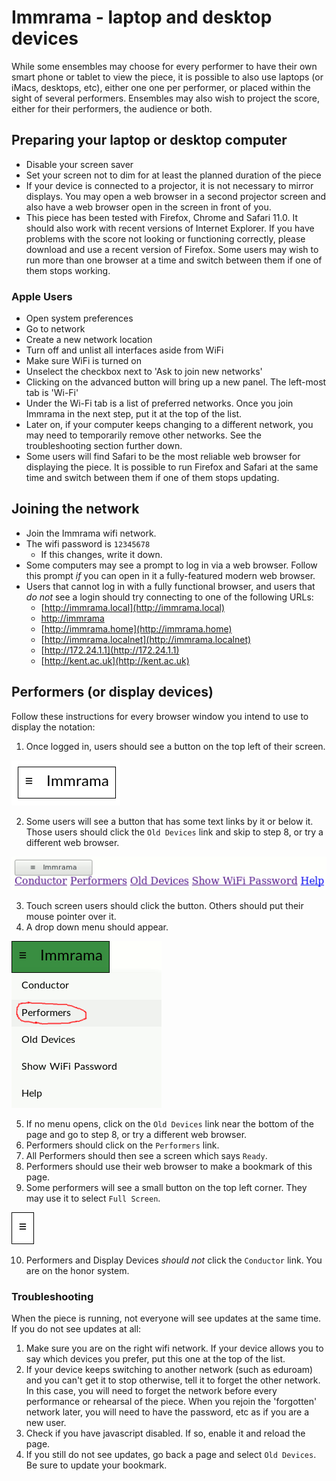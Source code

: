 # Immrama - laptop and desktop devices

While some ensembles may choose for every performer to have their own
smart phone or tablet to view the piece, it is possible to also use
laptops (or iMacs, desktops, etc), either one one per performer, or placed within the sight of several
performers. Ensembles may also wish to project the score, either for their
performers, the audience or both.

## Preparing your laptop or desktop computer

* Disable your screen saver
* Set your screen not to dim for at least the planned duration of the piece
* If your device is connected to a projector, it is not necessary to mirror displays. You may open a web browser in a second projector screen and also have a web browser open in the screen in front of you.
* This piece has been tested with Firefox, Chrome and Safari 11.0. It should also work with recent versions of Internet Explorer. If you have problems with the score not looking or functioning correctly, please download and use a recent version of Firefox. Some users may wish to run more than one browser at a time and switch between them if one of them stops working.

### Apple Users

* Open system preferences
* Go to network
* Create a new network location
* Turn off and unlist all interfaces aside from WiFi
* Make sure WiFi is turned on
* Unselect the checkbox next to 'Ask to join new networks'
* Clicking on the advanced button will bring up a new panel. The left-most tab is 'Wi-Fi'
* Under the Wi-Fi tab is a list of preferred networks. Once you join Immrama in the next step, put it at the top of the list.
 * Later on, if your computer keeps changing to a different network, you may need to temporarily remove other networks. See the troubleshooting section further down.
 * Some users will find Safari to be the most reliable web browser for displaying the piece. It is possible to run Firefox and Safari at the same time and switch between them if one of them stops updating.

## Joining the network

* Join the Immrama wifi network.
* The wifi password is `12345678`
    *   If this changes, write it down.
* Some computers may see a prompt to log in via a web browser. Follow this prompt _if_ you can open in it a fully-featured modern web browser.
* Users that cannot log in with a fully functional browser, and users that _do not_ see a login should try connecting to one of the following URLs:
    *   [http://immrama.local](http://immrama.local)
    *   [http://immrama](http://immrama)
    *   [http://immrama.home](http://immrama.home)
    *   [http://immrama.localnet](http://immrama.localnet)
    *   [http://172.24.1.1](http://172.24.1.1)
    *   [http://kent.ac.uk](http://kent.ac.uk)

## Performers (or display devices)

Follow these instructions for every browser window you intend to use to
display the notation:

1. Once logged in, users should see a button on the top left of their screen.

  ![Button](./menu.png)

2. Some users will see a button that has some text links
  by it or below it. Those users should click the `Old Devices` link and skip to step 8, or try a different web browser.

  ![If you see this, click 'Old Devices'](./menu-glitch.png)

3. Touch screen users should click the button. Others should put their mouse pointer over it.
4. A drop down menu should appear.

  ![Dropdown menu](./dropdown.png)

5. If no menu opens, click on the `Old Devices` link near the bottom of the page and go to step 8, or try a different web browser.
7. Performers should click on the `Performers` link.
8. All Performers should then see a screen which says `Ready`.
7. Performers should use their web browser to make a bookmark of this page.
9. Some performers will see a small button on the top left corner. They may use it to select `Full Screen`.

  ![Small button](./hamburger.png)

10. Performers and Display Devices _should not_ click the `Conductor` link. You are on the honor system.

### Troubleshooting

When the piece is running, not everyone will see updates at the same time. If you do not see updates at all:

1. Make sure you are on the right wifi network. If your device allows you to say which devices you prefer,
put this one at the top of the list.
2. If your device keeps switching to another network (such as eduroam) and you can't get it to stop otherwise, tell it to forget the other network. In this case, you will need to forget the network before every performance or
rehearsal of the piece. When you rejoin the 'forgotten' network later, you will need to have the
password, etc as if you are a new user.
3. Check if you have javascript disabled. If so, enable it and reload the page.
4. If you still do not see updates, go back a page and select `Old Devices`. Be sure to update your bookmark.
